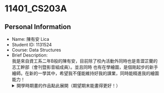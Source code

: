 # 11401_CS203A
## Personal Information 
  -  Name: 陳有安 Lica
  -  Student ID: 1131524
  -  Course: Data Structures
  -  Brief Description:<br>
     我是來自資工系二年B般的陳有安，目前除了校內活動外同時也是青澀芷蘭的志工幹部（會刊暨影音組成員）。並且同時
     也有在學繪圖，是個剛起步的新手繪師。在新的一學其中，希望我不僅能維持好我的課業，同時能精進我的繪圖能力！
     <details>
     <summary> 開學時期畫的作品點此展開（期望期末能畫得更好！）</summary>
       <img width="461" height="550" alt="image" src="https://github.com/user-attachments/assets/63ca17ba-dfc3-444b-83b7-8f25dccde028" />
       <img width="329" height="399" alt="image" src="https://github.com/user-attachments/assets/a20351da-3016-4828-b369-6ed8b5899b41" />
     </details>
